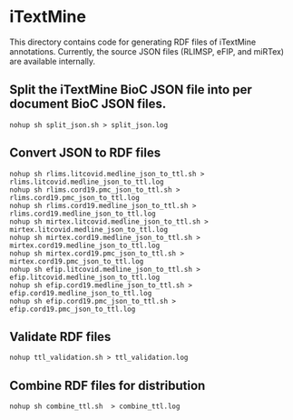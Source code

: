 # iTextMine

This directory contains code for generating RDF files of iTextMine annotations. 
Currently, the source JSON files (RLIMSP, eFIP, and miRTex) are available internally.

## Split the iTextMine BioC JSON file into per document BioC JSON files.

```
nohup sh split_json.sh > split_json.log

```

## Convert  JSON to RDF files

```
nohup sh rlims.litcovid.medline_json_to_ttl.sh > rlims.litcovid.medline_json_to_ttl.log 
nohup sh rlims.cord19.pmc_json_to_ttl.sh > rlims.cord19.pmc_json_to_ttl.log
nohup sh rlims.cord19.medline_json_to_ttl.sh > rlims.cord19.medline_json_to_ttl.log
nohup sh mirtex.litcovid.medline_json_to_ttl.sh > mirtex.litcovid.medline_json_to_ttl.log
nohup sh mirtex.cord19.medline_json_to_ttl.sh > mirtex.cord19.medline_json_to_ttl.log
nohup sh mirtex.cord19.pmc_json_to_ttl.sh > mirtex.cord19.pmc_json_to_ttl.log
nohup sh efip.litcovid.medline_json_to_ttl.sh > efip.litcovid.medline_json_to_ttl.log
nohup sh efip.cord19.medline_json_to_ttl.sh > efip.cord19.medline_json_to_ttl.log
nohup sh efip.cord19.pmc_json_to_ttl.sh > efip.cord19.pmc_json_to_ttl.log
```

## Validate RDF files

```
nohup ttl_validation.sh > ttl_validation.log
```

## Combine RDF files for distribution

```
nohup sh combine_ttl.sh  > combine_ttl.log
```
